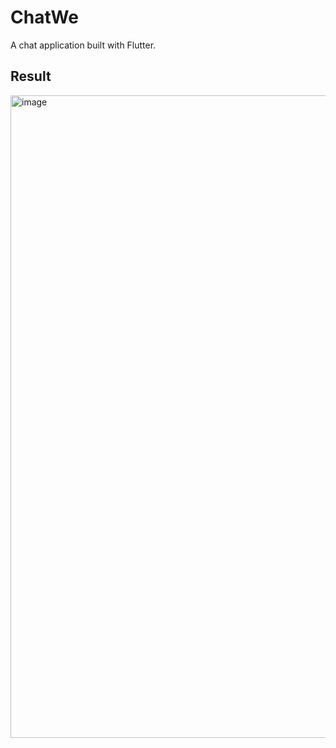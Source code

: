 # ChatWe

A chat application built with Flutter.

## Result

<img width="1904" height="1028" alt="image" src="https://github.com/user-attachments/assets/28414167-0338-4ca5-bf4f-2376a601ade7" />



